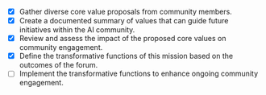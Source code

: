 - [x] Gather diverse core value proposals from community members.
- [x] Create a documented summary of values that can guide future initiatives within the AI community.
- [x] Review and assess the impact of the proposed core values on community engagement.
- [x] Define the transformative functions of this mission based on the outcomes of the forum.
- [ ] Implement the transformative functions to enhance ongoing community engagement.